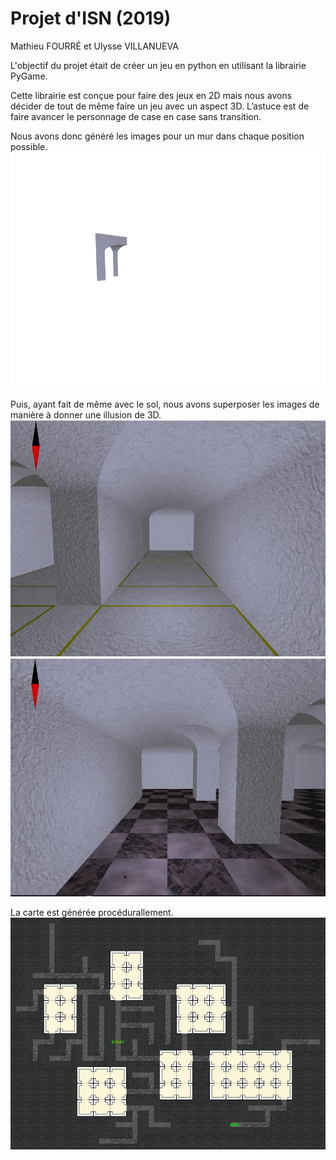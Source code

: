 # Projet d'ISN (2019)
Mathieu FOURRÉ et Ulysse VILLANUEVA

L'objectif du projet était de créer un jeu en python en utilisant la librairie PyGame.

Cette librairie est conçue pour faire des jeux en 2D mais nous avons décider de tout de même faire un jeu avec un aspect 3D. L’astuce est de faire avancer le personnage de case en case sans transition.

Nous avons donc généré les images pour un mur dans chaque position possible.
![image of a door](/img/tiles/tunnel%2B3%2B1_1.png)

Puis, ayant fait de même avec le sol, nous avons superposer les images de manière à donner une illusion de 3D.
![image of the map](/tunnel.jpg) ![image of the map](/room.jpg)

La carte est générée procédurallement.
![image of the map](/the_map.png)
